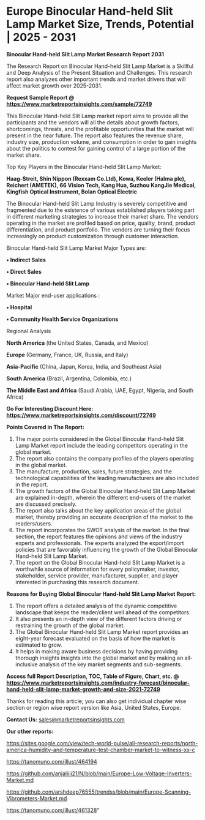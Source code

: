 # Europe Binocular Hand-held Slit Lamp Market Size, Trends, Potential | 2025 - 2031

<strong>Binocular Hand-held Slit Lamp Market Research Report 2031</strong>

The Research Report on Binocular Hand-held Slit Lamp Market is a Skillful and Deep Analysis of the Present Situation and Challenges. This research report also analyzes other important trends and market drivers that will affect market growth over 2025-2031.

<strong>Request Sample Report @ <a href=https://www.marketreportsinsights.com/sample/72749>https://www.marketreportsinsights.com/sample/72749</a></strong>

This Binocular Hand-held Slit Lamp market report aims to provide all the participants and the vendors will all the details about growth factors, shortcomings, threats, and the profitable opportunities that the market will present in the near future. The report also features the revenue share, industry size, production volume, and consumption in order to gain insights about the politics to contest for gaining control of a large portion of the market share.

Top Key Players in the Binocular Hand-held Slit Lamp Market:

<strong>Haag-Streit, Shin Nippon (Rexxam Co.Ltd), Kowa, Keeler (Halma plc), Reichert (AMETEK), 66 Vision Tech, Kang Hua, Suzhou KangJie Medical, Kingfish Optical Instrument, Bolan Optical Electric</strong>

The Binocular Hand-held Slit Lamp Industry is severely competitive and fragmented due to the existence of various established players taking part in different marketing strategies to increase their market share. The vendors operating in the market are profiled based on price, quality, brand, product differentiation, and product portfolio. The vendors are turning their focus increasingly on product customization through customer interaction.

Binocular Hand-held Slit Lamp Market Major Types are:

<strong>• Indirect Sales

• Direct Sales

• Binocular Hand-held Slit Lamp</strong>

Market Major end-user applications :

<strong>• Hospital

• Community Health Service Organizations</strong>

Regional Analysis

</u><strong><b>North America</b></strong> (the United States, Canada, and Mexico)

<strong><b>Europe </b></strong>(Germany, France, UK, Russia, and Italy)

<strong><b>Asia-Pacific</b></strong> (China, Japan, Korea, India, and Southeast Asia)

<strong><b>South America</b></strong> (Brazil, Argentina, Colombia, etc.)

<strong><b>The Middle East and Africa</b></strong> (Saudi Arabia, UAE, Egypt, Nigeria, and South Africa)

<strong>Go For Interesting Discount Here: <a href=https://www.marketreportsinsights.com/discount/72749>https://www.marketreportsinsights.com/discount/72749</a></strong>

<strong>Points Covered in The Report:</strong>
<ol>
  <li>The major points considered in the Global Binocular Hand-held Slit Lamp Market report include the leading competitors operating in the global market.</li>
  <li>The report also contains the company profiles of the players operating in the global market.</li>
  <li>The manufacture, production, sales, future strategies, and the technological capabilities of the leading manufacturers are also included in the report.</li>
  <li>The growth factors of the Global Binocular Hand-held Slit Lamp Market are explained in-depth, wherein the different end-users of the market are discussed precisely.</li>
  <li>The report also talks about the key application areas of the global market, thereby providing an accurate description of the market to the readers/users.</li>
  <li>The report incorporates the SWOT analysis of the market. In the final section, the report features the opinions and views of the industry experts and professionals. The experts analyzed the export/import policies that are favorably influencing the growth of the Global Binocular Hand-held Slit Lamp Market.</li>
  <li>The report on the Global Binocular Hand-held Slit Lamp Market is a worthwhile source of information for every policymaker, investor, stakeholder, service provider, manufacturer, supplier, and player interested in purchasing this research document.</li>
</ol>
<strong>Reasons for Buying Global Binocular Hand-held Slit Lamp Market Report:</strong>

<ol>
  <li>The report offers a detailed analysis of the dynamic competitive landscape that keeps the reader/client well ahead of the competitors.</li>
  <li>It also presents an in-depth view of the different factors driving or restraining the growth of the global market.</li>
  <li>The Global Binocular Hand-held Slit Lamp Market report provides an eight-year forecast evaluated on the basis of how the market is estimated to grow.</li>
  <li>It helps in making aware business decisions by having providing thorough insights insights into the global market and by making an all-inclusive analysis of the key market segments and sub-segments.</li>
</ol>
<strong>Access full Report Description, TOC, Table of Figure, Chart, etc. @ <a href=https://www.marketreportsinsights.com/industry-forecast/binocular-hand-held-slit-lamp-market-growth-and-size-2021-72749>https://www.marketreportsinsights.com/industry-forecast/binocular-hand-held-slit-lamp-market-growth-and-size-2021-72749</a></strong>


Thanks for reading this article; you can also get individual chapter wise section or region wise report version like Asia, United States, Europe.

<strong>Contact Us:</strong>
sales@marketreportsinsights.com

<strong>Our other reports:</strong>

<a href=https://sites.google.com/view/tech-world-pulse/all-research-reports/north-america-humidity-and-temperature-test-chamber-market-to-witness-xx-c>https://sites.google.com/view/tech-world-pulse/all-research-reports/north-america-humidity-and-temperature-test-chamber-market-to-witness-xx-c</a>

<a href=https://tanomuno.com/illust/464194>https://tanomuno.com/illust/464194</a>

<a href=https://github.com/anjaliiii21/N/blob/main/Europe-Low-Voltage-Inverters-Market.md>https://github.com/anjaliiii21/N/blob/main/Europe-Low-Voltage-Inverters-Market.md</a>

<a href=https://github.com/arshdeep76555/trendss/blob/main/Europe-Scanning-Vibrometers-Market.md>https://github.com/arshdeep76555/trendss/blob/main/Europe-Scanning-Vibrometers-Market.md</a>

<a href=https://tanomuno.com/illust/461328>https://tanomuno.com/illust/461328</a>"
